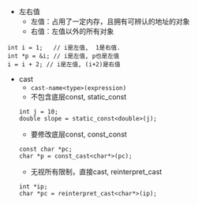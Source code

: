 - 左右值
    - 左值：占用了一定内存，且拥有可辨认的地址的对象
    - 右值：左值以外的所有对象
```
int i = 1;   // i是左值,  1是右值.
int *p = &i; // i是左值, p也是左值
i = i + 2; // i是左值, (i+2)是右值
```
- cast
  - `cast-name<type>(expression)`
  - 不包含底层const, static_const
  ```
  int j = 10;
  double slope = static_const<double>(j);
  ```
  - 要修改底层const, const_const
  ```
  const char *pc;
  char *p = const_cast<char*>(pc);
  ```
  - 无视所有限制，直接cast, reinterpret_cast
  ```
  int *ip;
  char *pc = reinterpret_cast<char*>(ip);
  ```